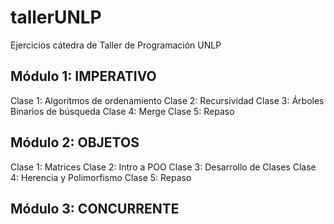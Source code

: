 # tallerUNLP
Ejercicios cátedra de Taller de Programación UNLP

<h2>Módulo 1: IMPERATIVO </h2>
Clase 1: Algoritmos de ordenamiento
Clase 2: Recursividad
Clase 3: Árboles Binarios de búsqueda
Clase 4: Merge
Clase 5: Repaso

<h2>Módulo 2: OBJETOS </h2>
Clase 1: Matrices
Clase 2: Intro a POO
Clase 3: Desarrollo de Clases
Clase 4: Herencia y Polimorfismo
Clase 5: Repaso

<h2>Módulo 3: CONCURRENTE </h2>

